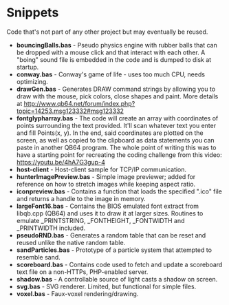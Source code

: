 # Snippets
Code that's not part of any other project but may eventually be reused.

* **bouncingBalls.bas** - Pseudo physics engine with rubber balls that can be dropped with a mouse click and that interact with each other. A "boing" sound file is embedded in the code and is dumped to disk at startup.
* **conway.bas** - Conway's game of life - uses too much CPU, needs optimizing.
* **drawGen.bas** - Generates DRAW command strings by allowing you to draw with the mouse, pick colors, close shapes and paint. More details at http://www.qb64.net/forum/index.php?topic=14253.msg123332#msg123332 
* **fontglypharray.bas** - The code will create an array with coordinates of points surrounding the text provided. It'll scan whatever text you enter and fill Points(x, y). In the end, said coordinates are plotted on the screen, as well as copied to the clipboard as data statements you can paste in another QB64 program. The whole point of writing this was to have a starting point for recreating the coding challenge from this video: https://youtu.be/4hA7G3gup-4
* **host-client** - Host-client sample for TCP/IP communication.
* **hunterImagePreview.bas** - Simple image previewer; added for reference on how to stretch images while keeping aspect ratio.
* **iconpreview.bas** - Contains a function that loads the specified ".ico" file and returns a handle to the image in memory.
* **largeFont16.bas** - Contains the BIOS emulated font extract from libqb.cpp (QB64) and uses it to draw it at larger sizes. Routines to emulate _PRINTSTRING, _FONTHEIGHT, _FONTWIDTH and _PRINTWIDTH included.
* **pseudoRND.bas** - Generates a random table that can be reset and reused unlike the native random table.
* **sandParticles.bas** - Prototype of a particle system that attempted to resemble sand.
* **scoreboard.bas** - Contains code used to fetch and update a scoreboard text file on a non-HTTPs, PHP-enabled server.
* **shadow.bas** - A controllable source of light casts a shadow on screen.
* **svg.bas** - SVG renderer. Limited, but functional for simple files.
* **voxel.bas** - Faux-voxel rendering/drawing.